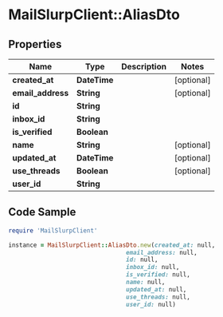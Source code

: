 # MailSlurpClient::AliasDto

## Properties

Name | Type | Description | Notes
------------ | ------------- | ------------- | -------------
**created_at** | **DateTime** |  | [optional] 
**email_address** | **String** |  | [optional] 
**id** | **String** |  | 
**inbox_id** | **String** |  | 
**is_verified** | **Boolean** |  | 
**name** | **String** |  | [optional] 
**updated_at** | **DateTime** |  | [optional] 
**use_threads** | **Boolean** |  | [optional] 
**user_id** | **String** |  | 

## Code Sample

```ruby
require 'MailSlurpClient'

instance = MailSlurpClient::AliasDto.new(created_at: null,
                                 email_address: null,
                                 id: null,
                                 inbox_id: null,
                                 is_verified: null,
                                 name: null,
                                 updated_at: null,
                                 use_threads: null,
                                 user_id: null)
```



